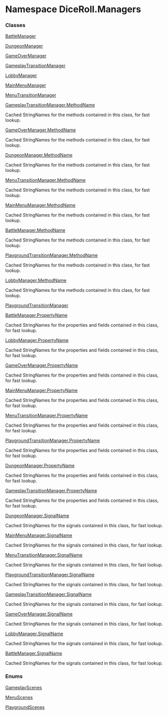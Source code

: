 # <a id="DiceRoll_Managers"></a> Namespace DiceRoll.Managers

### Classes

 [BattleManager](DiceRoll.Managers.BattleManager.md)

 [DungeonManager](DiceRoll.Managers.DungeonManager.md)

 [GameOverManager](DiceRoll.Managers.GameOverManager.md)

 [GameplayTransitionManager](DiceRoll.Managers.GameplayTransitionManager.md)

 [LobbyManager](DiceRoll.Managers.LobbyManager.md)

 [MainMenuManager](DiceRoll.Managers.MainMenuManager.md)

 [MenuTransitionManager](DiceRoll.Managers.MenuTransitionManager.md)

 [GameplayTransitionManager.MethodName](DiceRoll.Managers.GameplayTransitionManager.MethodName.md)

Cached StringNames for the methods contained in this class, for fast lookup.

 [GameOverManager.MethodName](DiceRoll.Managers.GameOverManager.MethodName.md)

Cached StringNames for the methods contained in this class, for fast lookup.

 [DungeonManager.MethodName](DiceRoll.Managers.DungeonManager.MethodName.md)

Cached StringNames for the methods contained in this class, for fast lookup.

 [MenuTransitionManager.MethodName](DiceRoll.Managers.MenuTransitionManager.MethodName.md)

Cached StringNames for the methods contained in this class, for fast lookup.

 [MainMenuManager.MethodName](DiceRoll.Managers.MainMenuManager.MethodName.md)

Cached StringNames for the methods contained in this class, for fast lookup.

 [BattleManager.MethodName](DiceRoll.Managers.BattleManager.MethodName.md)

Cached StringNames for the methods contained in this class, for fast lookup.

 [PlaygroundTransitionManager.MethodName](DiceRoll.Managers.PlaygroundTransitionManager.MethodName.md)

Cached StringNames for the methods contained in this class, for fast lookup.

 [LobbyManager.MethodName](DiceRoll.Managers.LobbyManager.MethodName.md)

Cached StringNames for the methods contained in this class, for fast lookup.

 [PlaygroundTransitionManager](DiceRoll.Managers.PlaygroundTransitionManager.md)

 [BattleManager.PropertyName](DiceRoll.Managers.BattleManager.PropertyName.md)

Cached StringNames for the properties and fields contained in this class, for fast lookup.

 [LobbyManager.PropertyName](DiceRoll.Managers.LobbyManager.PropertyName.md)

Cached StringNames for the properties and fields contained in this class, for fast lookup.

 [GameOverManager.PropertyName](DiceRoll.Managers.GameOverManager.PropertyName.md)

Cached StringNames for the properties and fields contained in this class, for fast lookup.

 [MainMenuManager.PropertyName](DiceRoll.Managers.MainMenuManager.PropertyName.md)

Cached StringNames for the properties and fields contained in this class, for fast lookup.

 [MenuTransitionManager.PropertyName](DiceRoll.Managers.MenuTransitionManager.PropertyName.md)

Cached StringNames for the properties and fields contained in this class, for fast lookup.

 [PlaygroundTransitionManager.PropertyName](DiceRoll.Managers.PlaygroundTransitionManager.PropertyName.md)

Cached StringNames for the properties and fields contained in this class, for fast lookup.

 [DungeonManager.PropertyName](DiceRoll.Managers.DungeonManager.PropertyName.md)

Cached StringNames for the properties and fields contained in this class, for fast lookup.

 [GameplayTransitionManager.PropertyName](DiceRoll.Managers.GameplayTransitionManager.PropertyName.md)

Cached StringNames for the properties and fields contained in this class, for fast lookup.

 [DungeonManager.SignalName](DiceRoll.Managers.DungeonManager.SignalName.md)

Cached StringNames for the signals contained in this class, for fast lookup.

 [MainMenuManager.SignalName](DiceRoll.Managers.MainMenuManager.SignalName.md)

Cached StringNames for the signals contained in this class, for fast lookup.

 [MenuTransitionManager.SignalName](DiceRoll.Managers.MenuTransitionManager.SignalName.md)

Cached StringNames for the signals contained in this class, for fast lookup.

 [PlaygroundTransitionManager.SignalName](DiceRoll.Managers.PlaygroundTransitionManager.SignalName.md)

Cached StringNames for the signals contained in this class, for fast lookup.

 [GameplayTransitionManager.SignalName](DiceRoll.Managers.GameplayTransitionManager.SignalName.md)

Cached StringNames for the signals contained in this class, for fast lookup.

 [GameOverManager.SignalName](DiceRoll.Managers.GameOverManager.SignalName.md)

Cached StringNames for the signals contained in this class, for fast lookup.

 [LobbyManager.SignalName](DiceRoll.Managers.LobbyManager.SignalName.md)

Cached StringNames for the signals contained in this class, for fast lookup.

 [BattleManager.SignalName](DiceRoll.Managers.BattleManager.SignalName.md)

Cached StringNames for the signals contained in this class, for fast lookup.

### Enums

 [GameplayScenes](DiceRoll.Managers.GameplayScenes.md)

 [MenuScenes](DiceRoll.Managers.MenuScenes.md)

 [PlaygroundScenes](DiceRoll.Managers.PlaygroundScenes.md)

